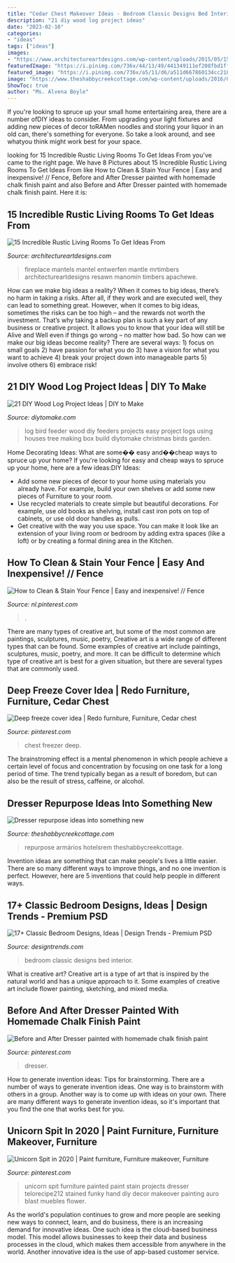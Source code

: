 ```yaml
---
title: "Cedar Chest Makeover Ideas - Bedroom Classic Designs Bed Interior"
description: "21 diy wood log project ideas"
date: "2023-02-10"
categories:
- "ideas"
tags: ["ideas"]
images:
- "https://www.architectureartdesigns.com/wp-content/uploads/2015/05/15-Incredible-Rustic-Living-Rooms-To-Get-Ideas-From-14.jpg"
featuredImage: "https://i.pinimg.com/736x/44/13/49/441349111ef208fbd1ff0d030b97b2d0.jpg"
featured_image: "https://i.pinimg.com/736x/a5/11/d6/a511d667860134cc218fe550d8dfdd6a.jpg"
image: "https://www.theshabbycreekcottage.com/wp-content/uploads/2016/09/1-2-1.jpg"
ShowToc: true
author: "Ms. Alvena Boyle"
---
```



If you're looking to spruce up your small home entertaining area, there are a number ofDIY ideas to consider. From upgrading your light fixtures and adding new pieces of decor toRAMen noodles and storing your liquor in an old can, there's something for everyone. So take a look around, and see whatyou think might work best for your space.

	

		
looking for 15 Incredible Rustic Living Rooms To Get Ideas From you've came to the right page. We have 8 Pictures about 15 Incredible Rustic Living Rooms To Get Ideas From like How to Clean &amp; Stain Your Fence | Easy and inexpensive! // Fence, Before and After Dresser painted with homemade chalk finish paint and also Before and After Dresser painted with homemade chalk finish paint. Here it is:
		
    
## 15 Incredible Rustic Living Rooms To Get Ideas From

<img loading=lazy src="https://www.architectureartdesigns.com/wp-content/uploads/2015/05/15-Incredible-Rustic-Living-Rooms-To-Get-Ideas-From-14.jpg" onerror="this.onerror=null;this.src='https://tse1.mm.bing.net/th?id=OIP.df5fH67hwfWtMaGLGx3sRAHaFS&amp;pid=15.1';" alt="15 Incredible Rustic Living Rooms To Get Ideas From">

_Source: architectureartdesigns.com_

>fireplace mantels mantel entwerfen mantle mrtimbers architectureartdesigns resawn manomin timbers apachewe. 

	

How can we make big ideas a reality?
When it comes to big ideas, there’s no harm in taking a risks. After all, if they work and are executed well, they can lead to something great. However, when it comes to big ideas, sometimes the risks can be too high – and the rewards not worth the investment. That’s why taking a backup plan is such a key part of any business or creative project. It allows you to know that your idea will still be Alive and Well even if things go wrong – no matter how bad. So how can we make our big ideas become reality?
There are several ways: 1) focus on small goals 2) have passion for what you do 3) have a vision for what you want to achieve 4) break your project down into manageable parts 5) involve others 6) embrace risk!

    
## 21 DIY Wood Log Project Ideas | DIY To Make

<img loading=lazy src="http://www.diytomake.com/wp-content/uploads/2016/03/bird-feeder.jpg" onerror="this.onerror=null;this.src='https://tse4.mm.bing.net/th?id=OIP.WzrxgDKxHZb8JNlrVoiwPQHaFj&amp;pid=15.1';" alt="21 DIY Wood Log Project Ideas | DIY to Make">

_Source: diytomake.com_

>log bird feeder wood diy feeders projects easy project logs using houses tree making box build diytomake christmas birds garden. 

	

Home Decorating Ideas: What are some�� easy and��cheap ways to spruce up your home?
If you're looking for easy and cheap ways to spruce up your home, here are a few ideas:DIY Ideas: 
- Add some new pieces of decor to your home using materials you already have. For example, build your own shelves or add some new pieces of Furniture to your room. 
- Use recycled materials to create simple but beautiful decorations. For example, use old books as shelving, install cast iron pots on top of cabinets, or use old door handles as pulls. 
- Get creative with the way you use space. You can make it look like an extension of your living room or bedroom by adding extra spaces (like a loft) or by creating a formal dining area in the Kitchen.

    
## How To Clean &amp; Stain Your Fence | Easy And Inexpensive! // Fence

<img loading=lazy src="https://i.pinimg.com/736x/44/13/49/441349111ef208fbd1ff0d030b97b2d0.jpg" onerror="this.onerror=null;this.src='https://tse2.mm.bing.net/th?id=OIP.8fY66ppeeFqEOSE-IdflRAHaL2&amp;pid=15.1';" alt="How to Clean &amp; Stain Your Fence | Easy and inexpensive! // Fence">

_Source: nl.pinterest.com_

>. 

	

There are many types of creative art, but some of the most common are paintings, sculptures, music, poetry,
Creative art is a wide range of different types that can be found. Some examples of creative art include paintings, sculptures, music, poetry, and more. It can be difficult to determine which type of creative art is best for a given situation, but there are several types that are commonly used.

    
## Deep Freeze Cover Idea | Redo Furniture, Furniture, Cedar Chest

<img loading=lazy src="https://i.pinimg.com/736x/d6/4b/46/d64b4615027b0c6a814bcd84a8c3d86f--hide-chest-freezer-deep-freezer-cover.jpg" onerror="this.onerror=null;this.src='https://tse1.mm.bing.net/th?id=OIP.cx7aYrr767RwSW1Fw4FfaQEbDc&amp;pid=15.1';" alt="Deep freeze cover idea | Redo furniture, Furniture, Cedar chest">

_Source: pinterest.com_

>chest freezer deep. 

	

The brainstroming effect is a mental phenomenon in which people achieve a certain level of focus and concentration by focusing on one task for a long period of time. The trend typically began as a result of boredom, but can also be the result of stress, caffeine, or alcohol.

    
## Dresser Repurpose Ideas Into Something New

<img loading=lazy src="https://www.theshabbycreekcottage.com/wp-content/uploads/2016/09/1-2-1.jpg" onerror="this.onerror=null;this.src='https://tse3.mm.bing.net/th?id=OIP.IumAabdkQ_KMhoqUDYiulQHaLM&amp;pid=15.1';" alt="Dresser repurpose ideas into something new">

_Source: theshabbycreekcottage.com_

>repurpose armários hotelsrem theshabbycreekcottage. 

	

Invention ideas are something that can make people's lives a little easier. There are so many different ways to improve things, and no one invention is perfect. However, here are 5 inventions that could help people in different ways.

    
## 17+ Classic Bedroom Designs, Ideas | Design Trends - Premium PSD

<img loading=lazy src="https://images.designtrends.com/wp-content/uploads/2016/08/26175717/Classic-Bedroom-Design-.jpg" onerror="this.onerror=null;this.src='https://tse3.mm.bing.net/th?id=OIP.cp39YJANowsIytD5E_JrygHaEv&amp;pid=15.1';" alt="17+ Classic Bedroom Designs, Ideas | Design Trends - Premium PSD">

_Source: designtrends.com_

>bedroom classic designs bed interior. 

	

What is creative art?
Creative art is a type of art that is inspired by the natural world and has a unique approach to it. Some examples of creative art include flower painting, sketching, and mixed media.

    
## Before And After Dresser Painted With Homemade Chalk Finish Paint

<img loading=lazy src="https://i.pinimg.com/736x/41/56/47/41564793d4dd3e5490f3d6b634ce13e6.jpg" onerror="this.onerror=null;this.src='https://tse2.mm.bing.net/th?id=OIP.ZfF5rHwCqxjWtZgXDbyirAHaHE&amp;pid=15.1';" alt="Before and After Dresser painted with homemade chalk finish paint">

_Source: pinterest.com_

>dresser. 

	

How to generate invention ideas: Tips for brainstorming.
There are a number of ways to generate invention ideas. One way is to brainstorm with others in a group. Another way is to come up with ideas on your own. There are many different ways to generate invention ideas, so it's important that you find the one that works best for you.

    
## Unicorn Spit In 2020 | Paint Furniture, Furniture Makeover, Furniture

<img loading=lazy src="https://i.pinimg.com/736x/a5/11/d6/a511d667860134cc218fe550d8dfdd6a.jpg" onerror="this.onerror=null;this.src='https://tse3.mm.bing.net/th?id=OIP.Uj1vz7K7sOO7VNRSHc6rDQHaNK&amp;pid=15.1';" alt="Unicorn Spit in 2020 | Paint furniture, Furniture makeover, Furniture">

_Source: pinterest.com_

>unicorn spit furniture painted paint stain projects dresser telorecipe212 stained funky hand diy decor makeover painting auro blast muebles flower. 

	

As the world's population continues to grow and more people are seeking new ways to connect, learn, and do business, there is an increasing demand for innovative ideas. One such idea is the cloud-based business model. This model allows businesses to keep their data and business processes in the cloud, which makes them accessible from anywhere in the world. Another innovative idea is the use of app-based customer service.


